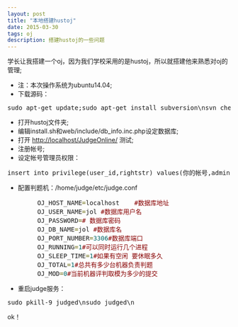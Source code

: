```yaml
---
layout: post
title: "本地搭建hustoj"
date: 2015-03-30
tags: oj
description: 搭建hustoj的一些问题
---
```

<p>学长让我搭建一个oj，因为我们学校采用的是hustoj，所以就搭建他来熟悉对oj的管理;</p>
<ul>
	<li>注：本次操作系统为ubuntu14.04;</li>
	<li>下载源码：</li>
</ul>
<pre class="">sudo apt-get update;sudo apt-get install subversion\nsvn checkout http://hustoj.googlecode.com/svn/trunk/install hustoj\n</pre>
<ul>
	<li>打开hustoj文件夹;</li>
	<li>编辑install.sh和web/include/db_info.inc.php设定数据库;</li>
	<li>
		打开
		<a href="http://localhost/JudgeOnline/">http://localhost/JudgeOnline/</a>
		测试;
		<br></li>
	<li>注册帐号;</li>
	<li>设定帐号管理员权限：</li>
</ul>
<pre class="">insert into privilege(user_id,rightstr) values(你的帐号,administrator);</pre>
<ul>
	<li>配置判题机：/home/judge/etc/judge.conf</li>
</ul>
<pre class=""><span class="pln">&nbsp;&nbsp;&nbsp;&nbsp;&nbsp;&nbsp;&nbsp;&nbsp;OJ_HOST_NAME</span><span class="pun" style="color: rgb(102, 102, 0);">=</span><span class="pln">localhost &nbsp; &nbsp;</span><span class="com" style="color: rgb(136, 0, 0);">#数据库地址</span><span class="pln"><br>&nbsp; &nbsp; &nbsp; &nbsp; OJ_USER_NAME</span><span class="pun" style="color: rgb(102, 102, 0);">=</span><span class="pln">jol </span><span class="com" style="color: rgb(136, 0, 0);">#数据库用户名</span><span class="pln"><br>&nbsp; &nbsp; &nbsp; &nbsp; OJ_PASSWORD</span><span class="pun" style="color: rgb(102, 102, 0);">=</span><span class="com" style="color: rgb(136, 0, 0);"># 数据库密码</span><span class="pln"><br>&nbsp; &nbsp; &nbsp; &nbsp; OJ_DB_NAME</span><span class="pun" style="color: rgb(102, 102, 0);">=</span><span class="pln">jol </span><span class="com" style="color: rgb(136, 0, 0);">#数据库名</span><span class="pln"><br>&nbsp; &nbsp; &nbsp; &nbsp; OJ_PORT_NUMBER</span><span class="pun" style="color: rgb(102, 102, 0);">=</span><span class="lit" style="color: rgb(0, 102, 102);">3306</span><span class="pln"></span><span class="com" style="color: rgb(136, 0, 0);">#数据库端口</span><span class="pln"><br>&nbsp; &nbsp; &nbsp; &nbsp; OJ_RUNNING</span><span class="pun" style="color: rgb(102, 102, 0);">=</span><span class="lit" style="color: rgb(0, 102, 102);">1</span><span class="pln"></span><span class="com" style="color: rgb(136, 0, 0);">#可以同时运行几个进程</span><span class="pln"><br>&nbsp; &nbsp; &nbsp; &nbsp; OJ_SLEEP_TIME</span><span class="pun" style="color: rgb(102, 102, 0);">=</span><span class="lit" style="color: rgb(0, 102, 102);">1</span><span class="pln"></span><span class="com" style="color: rgb(136, 0, 0);">#如果有空闲 要休眠多久</span><span class="pln"><br>&nbsp; &nbsp; &nbsp; &nbsp; OJ_TOTAL</span><span class="pun" style="color: rgb(102, 102, 0);">=</span><span class="lit" style="color: rgb(0, 102, 102);">1</span><span class="pln"></span><span class="com" style="color: rgb(136, 0, 0);">#总共有多少台机器负责判题</span><span class="pln"><br>&nbsp; &nbsp; &nbsp; &nbsp; OJ_MOD</span><span class="pun" style="color: rgb(102, 102, 0);">=</span><span class="lit" style="color: rgb(0, 102, 102);">0</span><span class="pln"></span><span class="com" style="color: rgb(136, 0, 0);">#当前机器评判取模为多少的提交</span></pre>
<ul>
	<li>重启judge服务：</li>
</ul>
<pre class="">sudo pkill-9 judged\nsudo judged\n</pre>
<p>ok！</p>